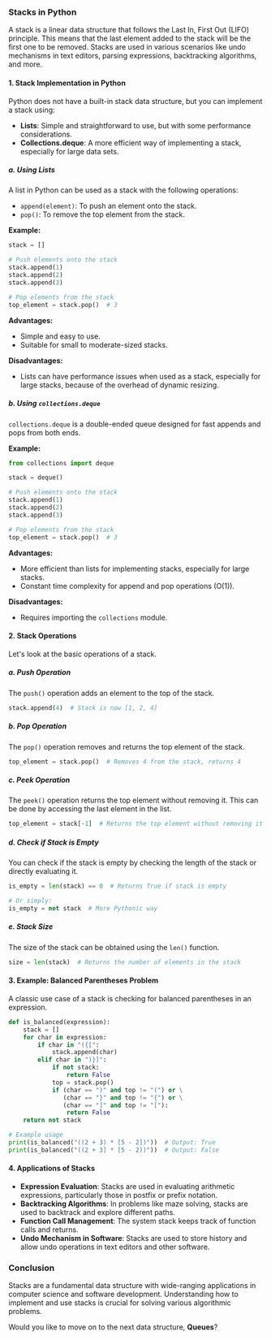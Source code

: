 ### **Stacks in Python**

A stack is a linear data structure that follows the Last In, First Out (LIFO) principle. This means that the last element added to the stack will be the first one to be removed. Stacks are used in various scenarios like undo mechanisms in text editors, parsing expressions, backtracking algorithms, and more.

#### **1. Stack Implementation in Python**

Python does not have a built-in stack data structure, but you can implement a stack using:
- **Lists**: Simple and straightforward to use, but with some performance considerations.
- **Collections.deque**: A more efficient way of implementing a stack, especially for large data sets.

##### **a. Using Lists**

A list in Python can be used as a stack with the following operations:
- `append(element)`: To push an element onto the stack.
- `pop()`: To remove the top element from the stack.

**Example:**

```python
stack = []

# Push elements onto the stack
stack.append(1)
stack.append(2)
stack.append(3)

# Pop elements from the stack
top_element = stack.pop()  # 3
```

**Advantages:**
- Simple and easy to use.
- Suitable for small to moderate-sized stacks.

**Disadvantages:**
- Lists can have performance issues when used as a stack, especially for large stacks, because of the overhead of dynamic resizing.

##### **b. Using `collections.deque`**

`collections.deque` is a double-ended queue designed for fast appends and pops from both ends.

**Example:**

```python
from collections import deque

stack = deque()

# Push elements onto the stack
stack.append(1)
stack.append(2)
stack.append(3)

# Pop elements from the stack
top_element = stack.pop()  # 3
```

**Advantages:**
- More efficient than lists for implementing stacks, especially for large stacks.
- Constant time complexity for append and pop operations (O(1)).

**Disadvantages:**
- Requires importing the `collections` module.

#### **2. Stack Operations**

Let's look at the basic operations of a stack.

##### **a. Push Operation**
The `push()` operation adds an element to the top of the stack.

```python
stack.append(4)  # Stack is now [1, 2, 4]
```

##### **b. Pop Operation**
The `pop()` operation removes and returns the top element of the stack.

```python
top_element = stack.pop()  # Removes 4 from the stack, returns 4
```

##### **c. Peek Operation**
The `peek()` operation returns the top element without removing it. This can be done by accessing the last element in the list.

```python
top_element = stack[-1]  # Returns the top element without removing it
```

##### **d. Check if Stack is Empty**
You can check if the stack is empty by checking the length of the stack or directly evaluating it.

```python
is_empty = len(stack) == 0  # Returns True if stack is empty

# Or simply:
is_empty = not stack  # More Pythonic way
```

##### **e. Stack Size**
The size of the stack can be obtained using the `len()` function.

```python
size = len(stack)  # Returns the number of elements in the stack
```

#### **3. Example: Balanced Parentheses Problem**

A classic use case of a stack is checking for balanced parentheses in an expression.

```python
def is_balanced(expression):
    stack = []
    for char in expression:
        if char in "({[":
            stack.append(char)
        elif char in ")}]":
            if not stack:
                return False
            top = stack.pop()
            if (char == ")" and top != "(") or \
               (char == "}" and top != "{") or \
               (char == "]" and top != "["):
                return False
    return not stack

# Example usage
print(is_balanced("((2 + 3) * [5 - 2])"))  # Output: True
print(is_balanced("((2 + 3] * [5 - 2))"))  # Output: False
```

#### **4. Applications of Stacks**
- **Expression Evaluation**: Stacks are used in evaluating arithmetic expressions, particularly those in postfix or prefix notation.
- **Backtracking Algorithms**: In problems like maze solving, stacks are used to backtrack and explore different paths.
- **Function Call Management**: The system stack keeps track of function calls and returns.
- **Undo Mechanism in Software**: Stacks are used to store history and allow undo operations in text editors and other software.

### **Conclusion**

Stacks are a fundamental data structure with wide-ranging applications in computer science and software development. Understanding how to implement and use stacks is crucial for solving various algorithmic problems.

Would you like to move on to the next data structure, **Queues**?
